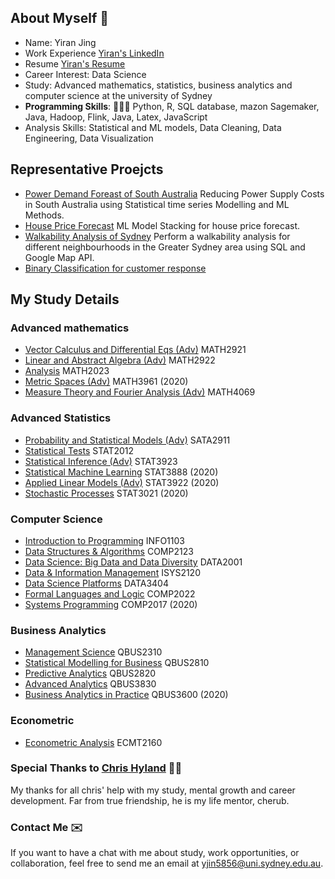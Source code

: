 ## About Myself   🌱
- Name: Yiran Jing
- Work Experience [Yiran's LinkedIn](https://www.linkedin.com/in/yiranjing/)
- Resume [Yiran's Resume](../master/Resume_Yiran.pdf) 
- Career Interest: Data Science 
- Study: Advanced mathematics, statistics, business analytics and computer science at the university of Sydney
- **Programming Skills**: 👩🏻‍💻 Python, R, SQL database, mazon Sagemaker, Java, Hadoop, Flink, Java, Latex, JavaScript
- Analysis Skills: Statistical and ML models, Data Cleaning, Data Engineering, Data Visualization

## Representative Proejcts
- [Power Demand Foreast of South Australia](https://github.com/YiranJing/TimeSeriesAnalysis/blob/master/MachineLearningTimeSeries/Report.pdf) Reducing Power Supply Costs in South Australia using Statistical time series Modelling and ML Methods.
- [House Price Forecast](https://github.com/YiranJing/CrossSectionalAnalysis/blob/master/HousePricesModelling/Report.pdf) ML Model Stacking for house price forecast.
- [Walkability Analysis of Sydney](https://github.com/YiranJing/BigDataAnalysis/blob/master/WalkabilityAnalysis/report.pdf) Perform a walkability analysis for different neighbourhoods in the Greater Sydney area using SQL and Google Map API.
- [Binary Classification for customer response](https://github.com/YiranJing/ClassificationAnalysis/blob/master/CustomerResponseClassification/Report.pdf) 

## My Study Details

### Advanced mathematics
- [Vector Calculus and Differential Eqs (Adv)](https://sydney.edu.au/courses/units-of-study/2019/math/math2921.html) MATH2921
- [Linear and Abstract Algebra (Adv)](https://sydney.edu.au/courses/units-of-study/2019/math/math2922.html) MATH2922
- [Analysis](https://sydney.edu.au/courses/units-of-study/2019/math/math2023.html) MATH2023
- [Metric Spaces (Adv)](https://sydney.edu.au/courses/units-of-study/2019/math/math3961.html) MATH3961 (2020)
- [Measure Theory and Fourier Analysis (Adv)](https://sydney.edu.au/courses/units-of-study/2019/math/math3969.html) MATH4069 


### Advanced Statistics
- [Probability and Statistical Models (Adv)](https://sydney.edu.au/courses/units-of-study/2019/stat/stat2911.html) SATA2911
- [Statistical Tests](http://www.maths.usyd.edu.au/u/jchan/STAT2012.html) STAT2012
- [Statistical Inference (Adv)](https://sydney.edu.au/courses/units-of-study/2019/stat/stat3923.html) STAT3923
- [Statistical Machine Learning](https://sydney.edu.au/courses/units-of-study/2019/stat/stat3888.html) STAT3888 (2020)
- [Applied Linear Models (Adv)](https://sydney.edu.au/courses/units-of-study/2019/stat/stat3922.html) STAT3922 (2020)
- [Stochastic Processes](https://sydney.edu.au/courses/units-of-study/2019/stat/stat3021.html) STAT3021 (2020)

### Computer Science
- [Introduction to Programming](https://cusp.sydney.edu.au/students/view-unit-page/alpha/INFO1103) INFO1103
- [Data Structures & Algorithms](https://cusp.sydney.edu.au/students/view-unit-page/uos_id/289859) COMP2123
- [Data Science: Big Data and Data Diversity](https://cusp.sydney.edu.au/students/view-unit-page/uos_id/289852) DATA2001
- [Data & Information Management](https://cusp.sydney.edu.au/students/view-unit-page/alpha/ISYS2120) ISYS2120
- [Data Science Platforms](https://cusp.sydney.edu.au/students/view-unit-page/uos_id/289912) DATA3404
- [Formal Languages and Logic](https://cusp.sydney.edu.au/students/view-unit-page/alpha/COMP2022) COMP2022
- [Systems Programming](https://cusp.sydney.edu.au/students/view-unit-page/uos_id/289835) COMP2017 (2020)


### Business Analytics
- [Management Science](https://sydney.edu.au/courses/units-of-study/2018/qbus/qbus2310.html) QBUS2310
- [Statistical Modelling for Business](https://sydney.edu.au/courses/units-of-study/2018/qbus/qbus2810.html) QBUS2810
- [Predictive Analytics](https://sydney.edu.au/courses/units-of-study/2018/qbus/qbus2820.html) QBUS2820
- [Advanced Analytics](https://sydney.edu.au/courses/units-of-study/2018/qbus/qbus3830.html) QBUS3830 
- [Business Analytics in Practice](https://sydney.edu.au/courses/units-of-study/2018/qbus/qbus3600.html) QBUS3600 (2020)




### Econometric
- [Econometric Analysis](https://sydney.edu.au/courses/units-of-study/2018/ecmt/ecmt2160.html) ECMT2160



### Special Thanks to [Chris Hyland](https://chrishyland.github.io/) 👼🏻
My thanks for all chris' help with my study, mental growth and career development. Far from true friendship, he is my life mentor, cherub.


### Contact Me ✉️
If you want to have a chat with me about study, work opportunities, or collaboration, feel free to send me an email at [yjin5856@uni.sydney.edu.au](mailto:yjin5856@uni.sydney.edu.au).

